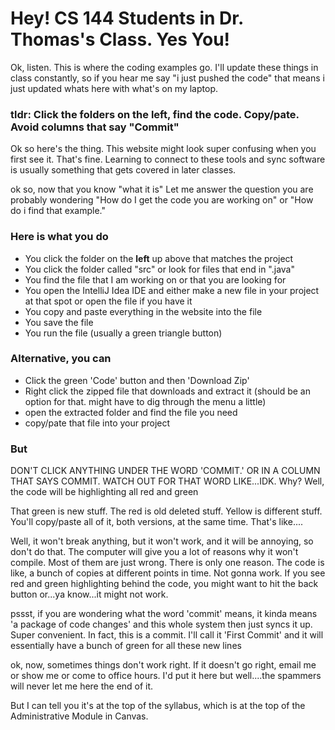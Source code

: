<h1>Hey! CS 144 Students in Dr. Thomas's Class. Yes You!</h1>
<p>Ok, listen. This is where the coding examples go. I'll update these things in class constantly, so if you hear me say "i just pushed the code" that means i just updated whats here
with what's on my laptop.</p>
<h3>tldr: Click the folders on the left, find the code. Copy/pate. Avoid columns that say "Commit"</h3>
<p>Ok so here's the thing. This website might look super confusing when you first see it. That's fine. Learning to connect to these tools and sync software
is usually something that gets covered in later classes. </p>
<p>ok so, now that you know "what it is" Let me answer the question you are probably wondering "How do I get the code you are working on" or "How do i find that example."
</p>
<h3>Here is what you do</h3>
<ul>
  <li>You click the folder on the <b>left</b> up above that matches the project</li>
  <li>You click the folder called "src" or look for files that end in ".java"</li>
  <li>You find the file that I am working on or that you are looking for</li>
  <li>You open the IntelliJ Idea IDE and either make a new file in your project at that spot or open the file if you have it</li>
  <li>You copy and paste everything in the website into the file</li>
  <li>You save the file</li>
  <li>You run the file (usually a green triangle button)</li>
</ul>
<h3>Alternative, you can</h3>
<ul>
  <li>Click the green 'Code' button and then 'Download Zip'</li>
  <li>Right click the zipped file that downloads and extract it (should be an option for that. might have to dig through the menu a little)</li>
  <li>open the extracted folder and find the file you need</li>
  <li>copy/pate that file into your project</li>
</ul>
<h3>But</h3>
<p>DON'T CLICK ANYTHING UNDER THE WORD 'COMMIT.' OR IN A COLUMN THAT SAYS COMMIT. WATCH OUT FOR THAT WORD LIKE...IDK. Why? Well, the code will be highlighting all red and green</p>
<p>That green is new stuff. The red is old deleted stuff. Yellow is different stuff. You'll copy/paste all of it, both versions, at the same time. That's like....</p>
<p>Well, it won't break anything, but it won't work, and it will be annoying, so don't do that. The computer will give you a lot of reasons why it won't compile. Most of them are just wrong. There is only one reason. The code is like, a bunch of copies at different points in time. Not gonna work. If you see red and green highlighting behind the code, you might want to hit the back button or...ya know...it might not work.</p>
<p>pssst, if you are wondering what the word 'commit' means, it kinda means 'a package of code changes' and this whole system then just syncs it up. Super convenient. In fact, this is a commit. I'll call it 'First Commit' and it will essentially have a bunch of green for all these new lines</p>

<p>ok, now, sometimes things don't work right. If it doesn't go right, email me or show me or come to office hours. I'd put it here but well....the spammers will never let me here the end of it.</p>
<p>But I can tell you it's at the top of the syllabus, which is at the top of the Administrative Module in Canvas.</p>
